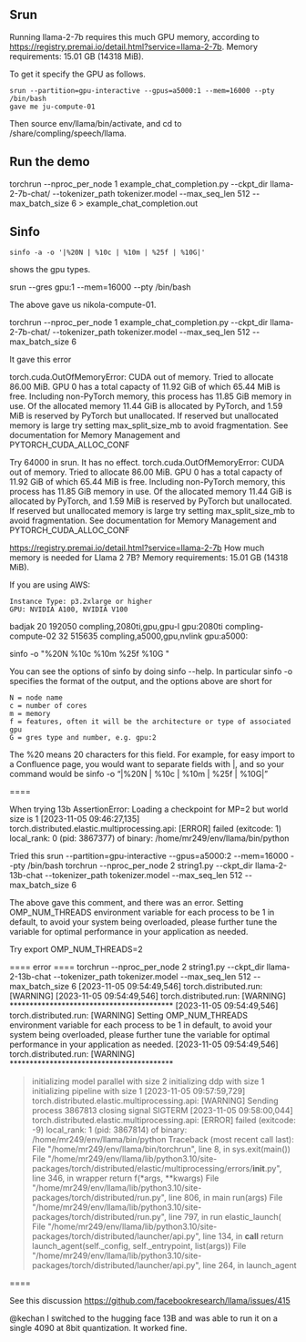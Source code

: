 ## Srun
Running llama-2-7b requires this much GPU memory, according to https://registry.premai.io/detail.html?service=llama-2-7b.
Memory requirements: 15.01 GB (14318 MiB).


To get it specify the GPU as follows.

```
srun --partition=gpu-interactive --gpus=a5000:1 --mem=16000 --pty /bin/bash
gave me ju-compute-01
```

Then source env/llama/bin/activate, and cd to /share/compling/speech/llama.

## Run the demo

torchrun --nproc_per_node 1 example_chat_completion.py --ckpt_dir llama-2-7b-chat/ --tokenizer_path tokenizer.model --max_seq_len 512 --max_batch_size 6 > example_chat_completion.out

## Sinfo
```
sinfo -a -o '|%20N | %10c | %10m | %25f | %10G|'
```
shows the gpu types.

srun --gres gpu:1 --mem=16000 --pty /bin/bash

The above gave us nikola-compute-01.

torchrun --nproc_per_node 1 example_chat_completion.py --ckpt_dir llama-2-7b-chat/ --tokenizer_path tokenizer.model --max_seq_len 512 --max_batch_size 6

It gave this error

torch.cuda.OutOfMemoryError: CUDA out of memory. Tried to allocate 86.00 MiB. GPU 0 has a total capacty of 11.92 GiB of which 65.44 MiB is free. Including non-PyTorch memory, this process has 11.85 GiB memory in use. Of the allocated memory 11.44 GiB is allocated by PyTorch, and 1.59 MiB is reserved by PyTorch but unallocated. If reserved but unallocated memory is large try setting max_split_size_mb to avoid fragmentation.  See documentation for Memory Management and PYTORCH_CUDA_ALLOC_CONF

Try 64000 in srun. It has no effect.
torch.cuda.OutOfMemoryError: CUDA out of memory. Tried to allocate 86.00 MiB. GPU 0 has a total capacty of 11.92 GiB of which 65.44 MiB is free. Including non-PyTorch memory, this process has 11.85 GiB memory in use. Of the allocated memory 11.44 GiB is allocated by PyTorch, and 1.59 MiB is reserved by PyTorch but unallocated. If reserved but unallocated memory is large try setting max_split_size_mb to avoid fragmentation.  See documentation for Memory Management and PYTORCH_CUDA_ALLOC_CONF


https://registry.premai.io/detail.html?service=llama-2-7b
How much memory is needed for Llama 2 7B?
Memory requirements: 15.01 GB (14318 MiB).

If you are using AWS:

    Instance Type: p3.2xlarge or higher
    GPU: NVIDIA A100, NVIDIA V100


badjak                20          192050      compling,2080ti,gpu,gpu-l  gpu:2080ti 
compling-compute-02   32          515635      compling,a5000,gpu,nvlink  gpu:a5000:



sinfo -o "%20N  %10c  %10m  %25f  %10G "

You can see the options of sinfo by doing sinfo --help. In particular sinfo -o specifies the format of the output, and the options above are short for

    N = node name
    c = number of cores
    m = memory
    f = features, often it will be the architecture or type of associated gpu
    G = gres type and number, e.g. gpu:2

The %20 means 20 characters for this field. For example, for easy import to a Confluence page, you would want to separate fields with |, and so your command would be
sinfo -o “|%20N | %10c | %10m | %25f | %10G|”




====

When trying 13b
AssertionError: Loading a checkpoint for MP=2 but world size is 1
[2023-11-05 09:46:27,135] torch.distributed.elastic.multiprocessing.api: [ERROR] failed (exitcode: 1) local_rank: 0 (pid: 3867377) of binary: /home/mr249/env/llama/bin/python

Tried this
srun --partition=gpu-interactive --gpus=a5000:2 --mem=16000 --pty /bin/bash
torchrun --nproc_per_node 2 string1.py --ckpt_dir llama-2-13b-chat --tokenizer_path tokenizer.model --max_seq_len 512 --max_batch_size 6

The above gave this comment, and there was an error.
Setting OMP_NUM_THREADS environment variable for each process to be 1 in default, to avoid your system being overloaded, please further tune the variable for optimal performance in your application as needed.

Try
export OMP_NUM_THREADS=2

==== error ====
torchrun --nproc_per_node 2 string1.py --ckpt_dir llama-2-13b-chat --tokenizer_path tokenizer.model --max_seq_len 512 --max_batch_size 6 
[2023-11-05 09:54:49,546] torch.distributed.run: [WARNING] 
[2023-11-05 09:54:49,546] torch.distributed.run: [WARNING] *****************************************
[2023-11-05 09:54:49,546] torch.distributed.run: [WARNING] Setting OMP_NUM_THREADS environment variable for each process to be 1 in default, to avoid your system being overloaded, please further tune the variable for optimal performance in your application as needed. 
[2023-11-05 09:54:49,546] torch.distributed.run: [WARNING] *****************************************
> initializing model parallel with size 2
> initializing ddp with size 1
> initializing pipeline with size 1
[2023-11-05 09:57:59,729] torch.distributed.elastic.multiprocessing.api: [WARNING] Sending process 3867813 closing signal SIGTERM
[2023-11-05 09:58:00,044] torch.distributed.elastic.multiprocessing.api: [ERROR] failed (exitcode: -9) local_rank: 1 (pid: 3867814) of binary: /home/mr249/env/llama/bin/python
Traceback (most recent call last):
  File "/home/mr249/env/llama/bin/torchrun", line 8, in <module>
    sys.exit(main())
  File "/home/mr249/env/llama/lib/python3.10/site-packages/torch/distributed/elastic/multiprocessing/errors/__init__.py", line 346, in wrapper
    return f(*args, **kwargs)
  File "/home/mr249/env/llama/lib/python3.10/site-packages/torch/distributed/run.py", line 806, in main
    run(args)
  File "/home/mr249/env/llama/lib/python3.10/site-packages/torch/distributed/run.py", line 797, in run
    elastic_launch(
  File "/home/mr249/env/llama/lib/python3.10/site-packages/torch/distributed/launcher/api.py", line 134, in __call__
    return launch_agent(self._config, self._entrypoint, list(args))
  File "/home/mr249/env/llama/lib/python3.10/site-packages/torch/distributed/launcher/api.py", line 264, in launch_agent
  



====

See this discussion
https://github.com/facebookresearch/llama/issues/415


@kechan I switched to the hugging face 13B and was able to run it on a single 4090 at 8bit quantization. It worked fine.
